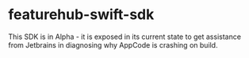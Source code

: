 # featurehub-swift-sdk

This SDK is in Alpha - it is exposed in its current state to 
get assistance from Jetbrains in diagnosing why AppCode is crashing
on build.

